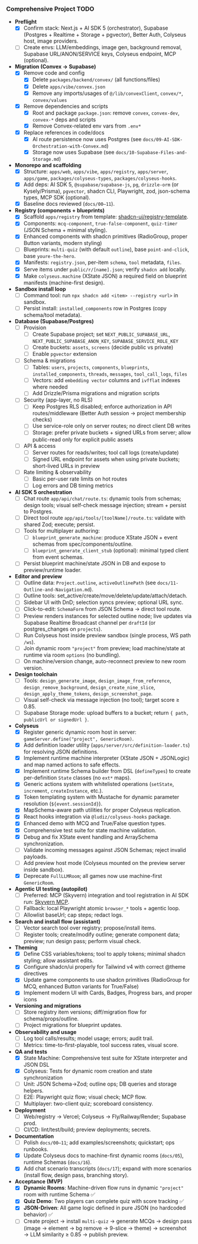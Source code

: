 ### Comprehensive Project TODO

- **Preflight**
  - [x] Confirm stack: Next.js + AI SDK 5 (orchestrator), Supabase (Postgres + Realtime + Storage + pgvector), Better Auth, Colyseus host, image providers.
  - [ ] Create envs: LLM/embeddings, image gen, background removal, Supabase URL/ANON/SERVICE keys, Colyseus endpoint, MCP (optional).

- **Migration (Convex → Supabase)**
  - [x] Remove code and config
    - [x] Delete `packages/backend/convex/` (all functions/files)
    - [x] Delete `apps/vibe/convex.json`
    - [x] Remove any imports/usages of `@/lib/convexClient`, `convex/*`, `convex/values`
  - [x] Remove dependencies and scripts
    - [x] Root and package `package.json`: remove `convex`, `convex-dev`, `convex-*` deps and scripts
    - [x] Remove Convex-related env vars from `.env*`
  - [x] Replace references in code/docs
    - [x] AI route persistence now uses Postgres (see `docs/09-AI-SDK-Orchestration-with-Convex.md`)
    - [x] Storage now uses Supabase (see `docs/10-Supabase-Files-and-Storage.md`)

- **Monorepo and scaffolding**
  - [x] Structure: `apps/web`, `apps/vibe`, `apps/registry`, `apps/server`, `apps/game`, `packages/colyseus-types`, `packages/colyseus-hooks`.
  - [x] Add deps: AI SDK 5, `@supabase/supabase-js`, `pg`, `drizzle-orm` (or Kysely/Prisma), `pgvector`, shadcn CLI, Playwright, zod, json-schema types, MCP SDK (optional).
  - [x] Baseline docs reviewed (`docs/00–11`).

- **Registry (components + blueprints)**
  - [x] Scaffold `apps/registry` from template: [shadcn-ui/registry-template](https://github.com/shadcn-ui/registry-template).
  - [x] Components: `mcq-component`, `true-false-component`, `quiz-timer` (JSON Schema + minimal styling).
  - [x] Enhanced components with shadcn primitives (RadioGroup, proper Button variants, modern styling)
  - [ ] Blueprints: `multi-quiz` (with default `outline`), base `point-and-click`, base `youre-the-hero`.
  - [x] Manifests: `registry.json`, per-item `schema`, `tool` metadata, `files`.
  - [x] Serve items under `public/r/[name].json`; verify `shadcn add` locally.
  - [x] Make `colyseus.machine` (XState JSON) a required field on blueprint manifests (machine-first design).

- **Sandbox install loop**
  - [ ] Command tool: run `npx shadcn add <item> --registry <url>` in sandbox.
  - [ ] Persist install: `installed_components` row in Postgres (copy schema/tool metadata).

- **Database (Supabase/Postgres)**
  - [ ] Provision
    - [ ] Create Supabase project; set `NEXT_PUBLIC_SUPABASE_URL`, `NEXT_PUBLIC_SUPABASE_ANON_KEY`, `SUPABASE_SERVICE_ROLE_KEY`
    - [ ] Create buckets: `assets`, `screens` (decide public vs private)
    - [ ] Enable `pgvector` extension
  - [ ] Schema & migrations
    - [ ] Tables: `users`, `projects`, `components`, `blueprints`, `installed_components`, `threads`, `messages`, `tool_call_logs`, `files`
    - [ ] Vectors: add `embedding vector` columns and `ivfflat` indexes where needed
    - [ ] Add Drizzle/Prisma migrations and migration scripts
  - [ ] Security (app-layer, no RLS)
    - [ ] Keep Postgres RLS disabled; enforce authorization in API routes/middleware (Better Auth session → project membership checks)
    - [ ] Use service-role only on server routes; no direct client DB writes
    - [ ] Storage: prefer private buckets + signed URLs from server; allow public-read only for explicit public assets
  - [ ] API & access
    - [ ] Server routes for reads/writes; tool call logs (create/update)
    - [ ] Signed URL endpoint for assets when using private buckets; short-lived URLs in preview
  - [ ] Rate limiting & observability
    - [ ] Basic per-user rate limits on hot routes
    - [ ] Log errors and DB timing metrics

- **AI SDK 5 orchestration**
  - [ ] Chat route `app/api/chat/route.ts`: dynamic tools from schemas; design tools; visual self-check message injection; stream + persist to Postgres.
  - [ ] Direct tool route `app/api/tools/[toolName]/route.ts`: validate with shared Zod; execute; persist.
  - [ ] Tools for multiplayer authoring:
    - [ ] `blueprint_generate_machine`: produce XState JSON + event schemas from spec/components/outline.
    - [ ] `blueprint_generate_client_stub` (optional): minimal typed client from event schemas.
  - [ ] Persist blueprint machine/state JSON in DB and expose to preview/runtime loader.

- **Editor and preview**
  - [ ] Outline data: `Project.outline`, `activeOutlinePath` (see `docs/11-Outline-and-Navigation.md`).
  - [ ] Outline tools: set_active/create/move/delete/update/attach/detach.
  - [ ] Sidebar UI with DnD; selection syncs preview; optional URL sync.
  - [ ] Click-to-edit: `SchemaForm` from JSON Schema → direct tool route.
  - [ ] Preview renders instances for selected outline node; live updates via Supabase Realtime Broadcast channel per `draftId` (or postgres_changes on `projects`).
  - [ ] Run Colyseus host inside preview sandbox (single process, WS path `/ws`).
  - [ ] Join dynamic room `"project"` from preview; load machine/state at runtime via room `options` (no bundling).
  - [ ] On machine/version change, auto-reconnect preview to new room version.

- **Design toolchain**
  - [ ] Tools: `design_generate_image`, `design_image_from_reference`, `design_remove_background`, `design_create_nine_slice`, `design_apply_theme_tokens`, `design_screenshot_page`.
  - [ ] Visual self-check via message injection (no tool); target score ≥ 0.85.
  - [ ] Supabase Storage mode: upload buffers to a bucket; return `{ path, publicUrl or signedUrl }`.

- **Colyseus**
  - [x] Register generic dynamic room host in server: `gameServer.define("project", GenericRoom)`.
  - [x] Add definition loader utility (`apps/server/src/definition-loader.ts`) for resolving JSON definitions.
  - [x] Implement runtime machine interpreter (XState JSON + JSONLogic) and map named actions to safe effects.
  - [x] Implement runtime Schema builder from DSL (`defineTypes`) to create per-definition `State` classes (no `ext*` maps).
  - [x] Generic actions system with whitelisted operations (`setState`, `increment`, `createInstance`, etc.).
  - [x] Token templating system with Mustache for dynamic parameter resolution (`${event.sessionId}`).
  - [x] MapSchema-aware path utilities for proper Colyseus replication.
  - [x] React hooks integration via `@ludiz/colyseus-hooks` package.
  - [x] Enhanced demo with MCQ and True/False question types.
  - [x] Comprehensive test suite for state machine validation.
  - [x] Debug and fix XState event handling and ArraySchema synchronization.
  - [ ] Validate incoming messages against JSON Schemas; reject invalid payloads.
  - [ ] Add preview host mode (Colyseus mounted on the preview server inside sandbox).
  - [x] Deprecate `FullLLMRoom`; all games now use machine-first `GenericRoom`.

- **Agentic UI testing (autopilot)**
  - [ ] Preferred: MCP (Skyvern) integration and tool registration in AI SDK run: [Skyvern MCP](https://docs.skyvern.com/integrations/mcp).
  - [ ] Fallback: local Playwright atomic `browser_*` tools + agentic loop.
  - [ ] Allowlist baseUrl; cap steps; redact logs.

- **Search and install flow (assistant)**
  - [ ] Vector search tool over registry; propose/install items.
  - [ ] Register tools; create/modify outline; generate component data; preview; run design pass; perform visual check.

- **Theming**
  - [x] Define CSS variables/tokens; tool to apply tokens; minimal shadcn styling; allow assistant edits.
  - [x] Configure shadcn/ui properly for Tailwind v4 with correct @theme directives
  - [x] Update game components to use shadcn primitives (RadioGroup for MCQ, enhanced Button variants for True/False)
  - [x] Implement modern UI with Cards, Badges, Progress bars, and proper icons

- **Versioning and migrations**
  - [ ] Store registry item versions; diff/migration flow for schema/props/outline.
  - [ ] Project migrations for blueprint updates.

- **Observability and usage**
  - [ ] Log tool calls/results; model usage; errors; audit trail.
  - [ ] Metrics: time-to-first-playable, tool success rates, visual score.

- **QA and tests**
  - [x] State Machine: Comprehensive test suite for XState interpreter and JSON DSL
  - [x] Colyseus: Tests for dynamic room creation and state synchronization
  - [ ] Unit: JSON Schema→Zod; outline ops; DB queries and storage helpers.
  - [ ] E2E: Playwright quiz flow; visual check; MCP flow.
  - [ ] Multiplayer: two-client quiz; scoreboard consistency.

- **Deployment**
  - [ ] Web/registry → Vercel; Colyseus → Fly/Railway/Render; Supabase prod.
  - [ ] CI/CD: lint/test/build; preview deployments; secrets.

- **Documentation**
  - [ ] Polish `docs/00–11`; add examples/screenshots; quickstart; ops runbooks.
  - [x] Update Colyseus docs to machine-first dynamic rooms (`docs/05`), runtime Schemas (`docs/16`).
  - [x] Add chat scenario transcripts (`docs/17`); expand with more scenarios (install flow, design pass, branching story).

- **Acceptance (MVP)**
  - [x] **Dynamic Rooms**: Machine-driven flow runs in dynamic `"project"` room with runtime Schema ✅
  - [x] **Quiz Demo**: Two players can complete quiz with score tracking ✅
  - [x] **JSON-Driven**: All game logic defined in pure JSON (no hardcoded behavior) ✅
  - [ ] Create project → install `multi-quiz` → generate MCQs → design pass (image → element → bg remove → 9-slice → theme) → screenshot → LLM similarity ≥ 0.85 → publish preview.
